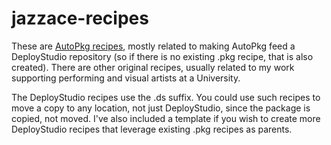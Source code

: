 jazzace-recipes
===============

These are [AutoPkg recipes](https://github.com/autopkg/autopkg), mostly related to making AutoPkg feed a DeployStudio repository (so if there is no existing .pkg recipe, that is also created). There are other original recipes, usually related to my work supporting performing and visual artists at a University.

The DeployStudio recipes use the .ds suffix. You could use such recipes to move a copy to any location, not just DeployStudio, since the package is copied, not moved. I've also included a template if you wish to create more DeployStudio recipes that leverage existing .pkg recipes as parents.
